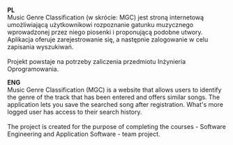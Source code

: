 <b>PL</b><br>
Music Genre Classification (w skrócie: MGC) jest stroną internetową umożliwiającą użytkownikowi rozpoznanie gatunku muzycznego wprowadzonej przez niego piosenki i proponującą podobne utwory. Aplikacja oferuje zarejestrowanie się, a następnie zalogowanie w celu zapisania wyszukiwań.<br><br>
Projekt powstaje na potrzeby zaliczenia przedmiotu Inżynieria Oprogramowania.

<b>ENG</b><br>
Music Genre Classification (MGC) is a website that allows users to identify the genre of the track that has been entered and offers similar songs. The application lets you save the searched song after registration. What's more logged user has access to their search history.<br><br>
The project is created for the purpose of completing the courses - Software Engineering and Application Software - team project.
